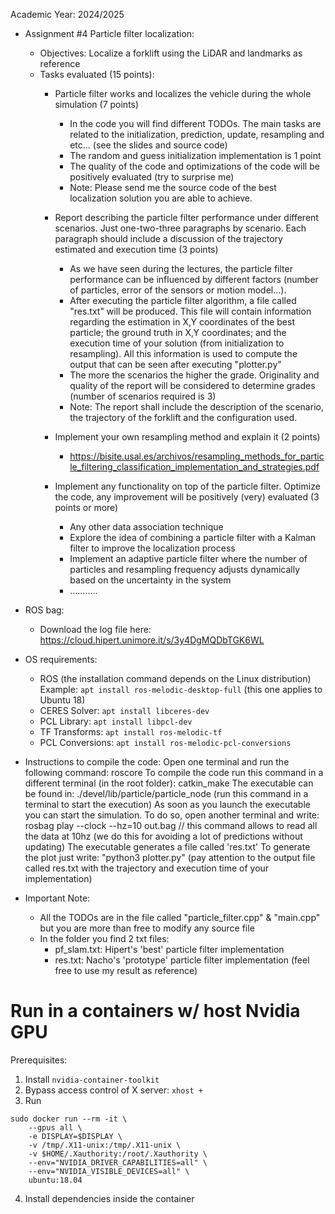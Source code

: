 Academic Year: 2024/2025

* Assignment #4 Particle filter localization:
    - Objectives: Localize a forklift using the LiDAR and landmarks as reference
    - Tasks evaluated (15 points):	
        + Particle filter works and localizes the vehicle during the whole simulation (7 points) 
			* In the code you will find different TODOs. The main tasks are related to the initialization, prediction, update, resampling and etc... (see the slides and source code)
            * The random and guess initialization implementation is 1 point
            * The quality of the code and optimizations of the code will be positively evaluated (try to surprise me)
			* Note: Please send me the source code of the best localization solution you are able to achieve.

        + Report describing the particle filter performance under different scenarios. Just one-two-three paragraphs by scenario. Each paragraph should include a discussion of the trajectory estimated and execution time (3 points)
			* As we have seen during the lectures, the particle filter performance can be influenced by different factors (number of particles, error of the sensors or motion model...).
			* After executing the particle filter algorithm, a file called "res.txt" will be produced. This file will contain information regarding the estimation in X,Y coordinates of the best particle; the ground truth in X,Y coordinates; and the execution time of your solution (from initialization to resampling). All this information is used to compute the output that can be seen after executing "plotter.py"
			* The more the scenarios the higher the grade. Originality and quality of the report will be considered to determine grades (number of scenarios required is 3)
			* Note: The report shall include the description of the scenario, the trajectory of the forklift and the configuration used.
        
        + Implement your own resampling method and explain it (2 points)
            * https://bisite.usal.es/archivos/resampling_methods_for_particle_filtering_classification_implementation_and_strategies.pdf

	    + Implement any functionality on top of the particle filter. Optimize the code, any improvement will be positively (very) evaluated (3 points or more)
            * Any other data association technique
            * Explore the idea of combining a particle filter with a Kalman filter to improve the localization process
            * Implement an adaptive particle filter where the number of particles and resampling frequency adjusts dynamically based on the uncertainty in the system
            * ...........

* ROS bag:
    - Download the log file here: https://cloud.hipert.unimore.it/s/3y4DgMQDbTGK6WL

* OS requirements:
	- ROS (the installation command depends on the Linux distribution)
		Example: `apt install ros-melodic-desktop-full` (this one applies to Ubuntu 18)   
    - CERES Solver: `apt install libceres-dev`
    - PCL Library: `apt install libpcl-dev`
    - TF Transforms: `apt install ros-melodic-tf`
    - PCL Conversions: `apt install ros-melodic-pcl-conversions`
    
* Instructions to compile the code:
        Open one terminal and run the following command: roscore
        To compile the code run this command in a different terminal (in the root folder): catkin_make 
	    The executable can be found in: ./devel/lib/particle/particle_node (run this command in a terminal to start the execution)
        As soon as you launch the executable you can start the simulation. To do so, open another terminal and write:
            rosbag play --clock --hz=10 out.bag    // this command allows to read all the data at 10hz (we do this for avoiding a lot of predictions without updating)
        The executable generates a file called 'res.txt'
	To generate the plot just write: "python3 plotter.py" (pay attention to the output file called res.txt with the trajectory and execution time of your implementation) 
	
* Important Note:
    - All the TODOs are in the file called "particle_filter.cpp" & "main.cpp" but you are more than free to modify any source file
    - In the folder you find 2 txt files:
        * pf_slam.txt: Hipert's 'best' particle filter implementation
        * res.txt: Nacho's 'prototype' particle filter implementation (feel free to use my result as reference)

# Run in a containers w/ host Nvidia GPU
Prerequisites:
1. Install `nvidia-container-toolkit`
2. Bypass access control of X server: `xhost +`
3. Run
```
sudo docker run --rm -it \
    --gpus all \
    -e DISPLAY=$DISPLAY \
    -v /tmp/.X11-unix:/tmp/.X11-unix \
    -v $HOME/.Xauthority:/root/.Xauthority \
    --env="NVIDIA_DRIVER_CAPABILITIES=all" \
    --env="NVIDIA_VISIBLE_DEVICES=all" \
    ubuntu:18.04
```
4. Install dependencies inside the container